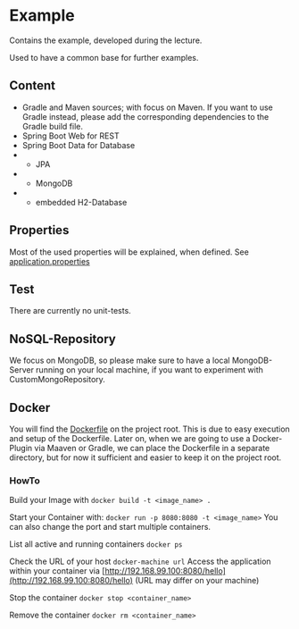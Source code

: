 # Example
Contains the example, developed during the lecture.

Used to have a common base for further examples.

## Content
* Gradle and Maven sources; with focus on Maven. If you want to use Gradle instead, please add the corresponding dependencies to the Gradle build file.
* Spring Boot Web for REST
* Spring Boot Data for Database
* * JPA
* * MongoDB
* * embedded H2-Database

## Properties
Most of the used properties will be explained, when defined.
See [application.properties](src/main/resources/application.properties)

## Test
There are currently no unit-tests.

## NoSQL-Repository
We focus on MongoDB, so please make sure to have a local MongoDB-Server running on your local machine, if you want to experiment with CustomMongoRepository.

## Docker
You will find the [Dockerfile](Dockerfile) on the project root. This is due to easy execution and setup of the Dockerfile. Later on, when we are going to use a Docker-Plugin via Maaven or Gradle, we can place the Dockerfile in a separate directory, but for now it sufficient and easier to keep it on the project root.

### HowTo
Build your Image with
````docker build -t <image_name> .````

Start your Container with:
````docker run -p 8080:8080 -t <image_name>````
You can also change the port and start multiple containers.

List all active and running containers
````docker ps````

Check the URL of your host
````docker-machine url````
Access the application within your container via [http://192.168.99.100:8080/hello](http://192.168.99.100:8080/hello) (URL may differ on your machine)

Stop the container
````docker stop <container_name>```` 

Remove the container
````docker rm <container_name>````
